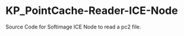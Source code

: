 KP_PointCache-Reader-ICE-Node
=============================

Source Code for Softimage ICE Node to read a pc2 file.
